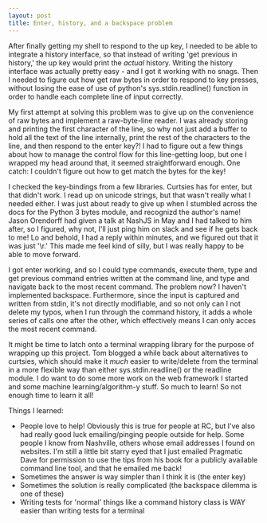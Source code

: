 ```yaml
---
layout: post
title: Enter, history, and a backspace problem
---
```


After finally getting my shell to respond to the up key, I needed to be able to integrate a history interface, so that instead of writing 'get previous in history,' the up key would print the *actual* history. Writing the history interface was actually pretty easy - and I got it working with no snags. Then I needed to figure out how get raw bytes in order to respond to key presses, without losing the ease of use of python's sys.stdin.readline() function in order to handle each complete line of input correctly.

My first attempt at solving this problem was to give up on the convenience of raw bytes and implement a raw-byte-line reader. I was already storing and printing the first character of the line, so why not just add a buffer to hold all the text of the line internally, print the rest of the characters to the line, and then respond to the enter key?! I had to figure out a few things about how to manage the control flow for this line-getting loop, but one I wrapped my head around that, it seemed straightforward enough. One catch: I couldn't figure out how to get match the bytes for the <ENTER> key! 

I checked the key-bindings from a few libraries. Curtsies has <ctrl-j> for enter, but that didn't work. I read up on unicode strings, but that wasn't really what I needed either. I was just about ready to give up when I stumbled across the docs for the Python 3 bytes module, and recognizd the author's name! Jason Orendorff had given a talk at NashJS in May and I had talked to him after, so I figured, why not, I'll just ping him on slack and see if he gets back to me! Lo and behold, I had a reply within minutes, and we figured out that it was just '\r.' This made me feel kind of silly, but I was really happy to be able to move forward.

I got enter working, and so I could type commands, execute them, type <UP> and get previous command entries written at the command line, and type <DOWN> and navigate back to the most recent command. The problem now? I haven't implemented backspace. Furthermore, since the input is captured and written from stdin, it's not directly modifiable, and so not only can I not delete my typos, when I run through the command history, it adds a whole series of calls one after the other, which effectively means I can only acces the most recent command.

It might be time to latch onto a terminal wrapping library for the purpose of wrapping up this project. Tom blogged a while back about alternatives to curtsies, which should make it *much* easier to write/delete from the terminal in a more flexible way than either sys.stdin.readline() or the readline module. I do want to do some more work on the web framework I started and some machine learning/algorithm-y stuff. So much to learn! So not enough time to learn it all! 

Things I learned:
+  People love to help! Obviously this is true for people at RC, but I've also had really good luck emailing/pinging people outside for help. Some people I know from Nashville, others whose email addresses I found on websites. I'm still a little bit starry eyed that I just emailed Pragmatic Dave for permission to use the tips from his book for a publicly available command line tool, and that he emailed me back!
+  Sometimes the answer is way simpler than I think it is (the enter key)
+  Sometimes the solution is really complicated (the backspace dilemma is one of these)
+  Writing tests for 'normal' things like a command history class is WAY easier than writing tests for a terminal


